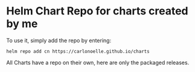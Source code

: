 # Helm Chart Repo for charts created by me

To use it, simply add the repo by entering:

`helm repo add cn https://carlonoelle.github.io/charts`

All Charts have a repo on their own, here are only the packaged releases.
